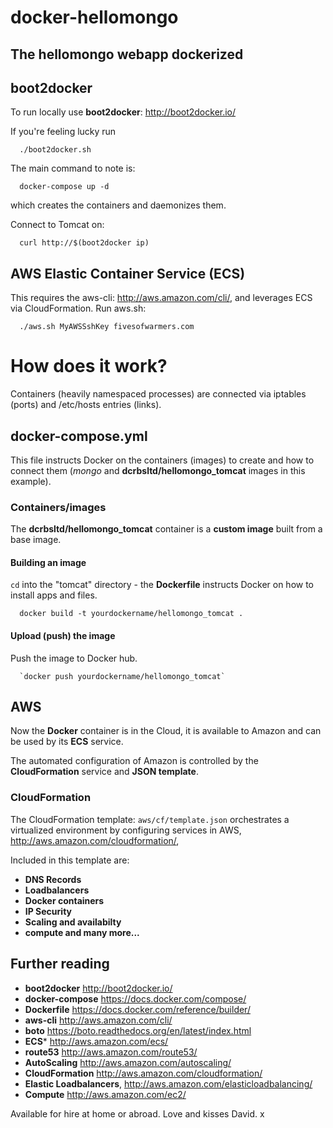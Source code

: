 # docker-hellomongo
The hellomongo webapp dockerized
--------------------------------
boot2docker
-----------
To run locally use **boot2docker**: http://boot2docker.io/

If you're feeling lucky run
```
  ./boot2docker.sh
```
The main command to note is:
```
  docker-compose up -d
```  
which creates the containers and daemonizes them. 

Connect to Tomcat on:
```
  curl http://$(boot2docker ip)
```  
AWS Elastic Container Service (ECS)
--------------------------------------
This requires the aws-cli: http://aws.amazon.com/cli/, and leverages ECS via CloudFormation. Run aws.sh:
```
  ./aws.sh MyAWSSshKey fivesofwarmers.com
```
# How does it work?
Containers (heavily namespaced processes) are connected via iptables (ports) and /etc/hosts entries (links).
## docker-compose.yml
This file instructs Docker on the containers (images) to create and how to connect them (*mongo* and **dcrbsltd/hellomongo_tomcat** images in this example).
### Containers/images
The **dcrbsltd/hellomongo_tomcat** container is a **custom image** built from a base image.
#### Building an image
`cd` into the "tomcat" directory - the **Dockerfile** instructs Docker on how to install apps and files.
```
  docker build -t yourdockername/hellomongo_tomcat .
```
#### Upload (push) the image
Push the image to Docker hub.
```
  `docker push yourdockername/hellomongo_tomcat`
```
## AWS
Now the **Docker** container is in the Cloud, it is available to Amazon and can be used by its **ECS** service.

The automated configuration of Amazon is controlled by the **CloudFormation** service and **JSON template**. 

### CloudFormation
The CloudFormation template: `aws/cf/template.json` orchestrates a virtualized environment by configuring services in AWS, http://aws.amazon.com/cloudformation/,

Included in this template are:

  * **DNS Records**
  * **Loadbalancers**
  * **Docker containers**
  * **IP Security**
  * **Scaling and availabilty**
  * **compute and many more...**

## Further reading

 * **boot2docker** http://boot2docker.io/
 * **docker-compose** https://docs.docker.com/compose/
 * **Dockerfile** https://docs.docker.com/reference/builder/
 * **aws-cli** http://aws.amazon.com/cli/
 * **boto** https://boto.readthedocs.org/en/latest/index.html
 * **ECS*** http://aws.amazon.com/ecs/
 * **route53** http://aws.amazon.com/route53/
 * **AutoScaling** http://aws.amazon.com/autoscaling/
 * **CloudFormation** http://aws.amazon.com/cloudformation/
 * **Elastic Loadbalancers**, http://aws.amazon.com/elasticloadbalancing/
 * **Compute** http://aws.amazon.com/ec2/

Available for hire at home or abroad. Love and kisses David. x
